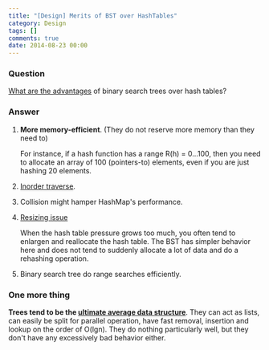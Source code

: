 ```yaml
---
title: "[Design] Merits of BST over HashTables"
category: Design
tags: []
comments: true
date: 2014-08-23 00:00
---
```



### Question

[What are the advantages](http://stackoverflow.com/questions/4128546/advantages-of-binary-search-trees-over-hash-tables) of binary search trees over hash tables?

### Answer

1. **More memory-efficient**. (They do not reserve more memory than they need to)

   For instance, if a hash function has a range R(h) = 0...100, then you need to allocate an array of 100 (pointers-to) elements, even if you are just hashing 20 elements.

1. [Inorder traverse](http://stackoverflow.com/a/4128585).

1. Collision might hamper HashMap's performance.

1. [Resizing issue](http://stackoverflow.com/a/4129272)

   When the hash table pressure grows too much, you often tend to enlargen and reallocate the hash table. The BST has simpler behavior here and does not tend to suddenly allocate a lot of data and do a rehashing operation.

1. Binary search tree do range searches efficiently.

### One more thing

**Trees tend to be the [ultimate average data structure](http://stackoverflow.com/a/19896875)**. They can act as lists, can easily be split for parallel operation, have fast removal, insertion and lookup on the order of O(lgn). They do nothing particularly well, but they don't have any excessively bad behavior either.

